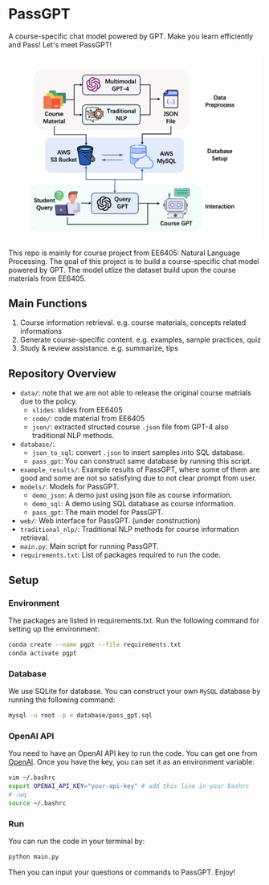 # PassGPT
A course-specific chat model powered by GPT. Make you learn efficiently and Pass! Let's meet PassGPT!

![Working Flow of PassGPT](figure/intro.png)

This repo is mainly for course project from EE6405: Natural Language Processing. The goal of this project is to build a course-specific chat model powered by GPT. The model utlize the dataset build upon the course materials from EE6405.

## Main Functions
1. Course information retrieval. e.g. course materials, concepts related informations
2. Generate course-specific content. e.g. examples, sample practices, quiz
3. Study & review assistance. e.g. summarize, tips 


## Repository Overview
- `data/`: note that we are not able to release the original course matrials due to the policy.
  - `slides`: slides from EE6405
  - `code/`: code material from EE6405
  - `json/`: extracted structed course `.json` file from GPT-4 also traditional NLP methods.
- `database/`:
  - `json_to_sql`: convert `.json` to insert samples into SQL database.
  - `pass_gpt`: You can construct same database by running this script.
- `example_results/`: Example results of PassGPT, where some of them are good and some are not so satisfying due to not clear prompt from user.
- `models/`: Models for PassGPT.
  - `demo_json`: A demo just using json file as course information.
  - `demo_sql`: A demo using SQL database as course information.
  - `pass_gpt`: The main model for PassGPT.
- `web/`: Web interface for PassGPT. (under construction)
- `traditional_nlp/`: Traditional NLP methods for course information retrieval.
- `main.py`: Main script for running PassGPT.
- `requirements.txt`: List of packages required to run the code.


## Setup
### Environment
The packages are listed in requirements.txt. Run the following command for setting up the environment:
```bash
conda create --name pgpt --file requirements.txt
conda activate pgpt
```

### Database
We use SQLite for database. You can construct your own `MySQL` database by running the following command:
```bash
mysql -u root -p < database/pass_gpt.sql
```

### OpenAI API
You need to have an OpenAI API key to run the code. You can get one from [OpenAI](https://beta.openai.com/signup/). Once you have the key, you can set it as an environment variable:
```bash
vim ~/.bashrc
export OPENAI_API_KEY="your-api-key" # add this line in your bashrc
# :wq
source ~/.bashrc
```

### Run
You can run the code in your terminal by:
```bash
python main.py
```
Then you can input your questions or commands to PassGPT. Enjoy!